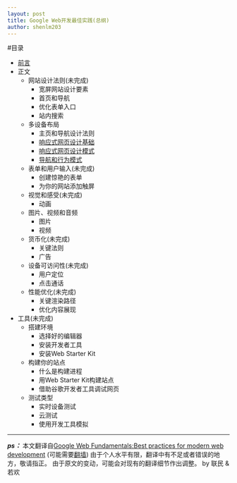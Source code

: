 ```yaml
---
layout: post
title: Google Web开发最佳实践(总纲)
author: shenlm203
---
```


#目录

- [前言](http://aliqin.github.io/2014/05/20/google-web-get-started/)
- 正文
    + 网站设计法则(未完成)
        - 宽屏网站设计要素
        - 首页和导航
        - 优化表单入口
        - 站内搜索
    + 多设备布局
        - 主页和导航设计法则
        - [响应式网页设计基础](http://aliqin.github.io/2014/05/16/gw-responsive-web-design-basics/)
        - [响应式网页设计模式](http://aliqin.github.io/2014/05/16/gw-responsive-web-design-patterns/)
        - [导航和行为模式](http://aliqin.github.io/2014/05/16/gw-nav-and-action-patterns/)
    + 表单和用户输入(未完成)
        - 创建惊艳的表单
        - 为你的网站添加触屏
    + 视觉和感受(未完成)
        - 动画
    + 图片、视频和音频
        - 图片
        - 视频
    + 货币化(未完成)
        - 关键法则
        - 广告
    + 设备可访问性(未完成)
        - 用户定位
        - 点击通话
    + 性能优化(未完成)
        - 关键渲染路径
        - 优化内容展现
- 工具(未完成)
    + 搭建环境
        - 选择好的编辑器
        - 安装开发者工具
        - 安装Web Starter Kit
    + 构建你的站点
        - 什么是构建进程
        - 用Web Starter Kit构建站点
        - 借助谷歌开发者工具调试网页
    + 测试类型
        - 实时设备测试
        - 云测试
        - 使用开发工具模拟

---

***ps：***
本文翻译自[Google Web Fundamentals:Best practices for modern web development](https://developers.google.com/web/fundamentals/) (可能需要[翻墙](https://code.google.com/p/goagent/wiki/InstallGuide))
由于个人水平有限，翻译中有不足或者错误的地方，敬请指正。
由于原文的变动，可能会对现有的翻译细节作出调整。
by 联民 & 若欢